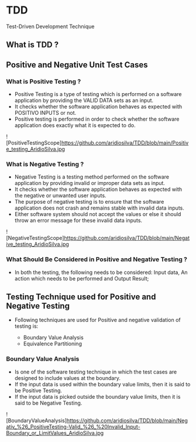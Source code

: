 # TDD
Test-Driven Development Technique

## What is TDD ?



## Positive and Negative Unit Test Cases

### What is Positive Testing ?

- Positive Testing is a type of testing which is performed on a software application by providing the VALID DATA sets as an input. 
- It checks whether the software application behaves as expected with POSITIVO INPUTS or not. 
- Positive testing is performed in order to check whether the software application does exactly what it is expected to do.

![PositiveTestingScope]<https://github.com/aridiosilva/TDD/blob/main/Positive_testing_AridioSilva.jpg>

### What is Negative Testing ?

- Negative Testing is a testing method performed on the software application by providing invalid or improper data sets as input. 
- It checks whether the software application behaves as expected with the negative or unwanted user inputs. 
- The purpose of negative testing is to ensure that the software application does not crash and remains stable with invalid data inputs.
- Either software system should not accept the values or else it should throw an error message for these invalid data inputs.

![NegativeTestingScope]<https://github.com/aridiosilva/TDD/blob/main/Negative_testing_AridioSilva.jpg>

### What Should Be Considered in Positive and Negative Testing ?

- In both the testing, the following needs to be considered:  Input data,  An action which needs to be performed  and Output Result;

## Testing Technique used for Positive and Negative Testing

- Following techniques are used for Positive and negative validation of testing is:

   - Boundary Value Analysis
   - Equivalence Partitioning
   
 ### Boundary Value Analysis
 
- Is one of the software testing technique in which the test cases are designed to include values at the boundary. 
- If the input data is used within the boundary value limits, then it is said to be Positive Testing. 
- If the input data is picked outside the boundary value limits, then it is said to be Negative Testing.

![BoundaryValueAnalysis]<https://github.com/aridiosilva/TDD/blob/main/Negativ_%26_PositiveTesting-Valid_%26_%20Invalid_Input-Boundary_or_LimitValues_AridioSilva.jpg>

